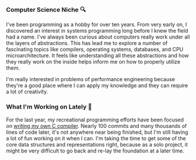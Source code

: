 <!-- ## Hi there 👋 -->

### Computer Science Niche 🔍

I've been programming as a hobby for over ten years. From very early on, I discovered an interest in systems programming long before I knew the field had a name. I've always been curious about computers really work under all the layers of abstractions. This has lead me to explore a number of fascinating topics like compilers, operating systems, databases, and CPU microarchitecture. It feels like understanding all these abstractions and how they really work on the inside helps inform me on how to properly utilize them.

I'm really interested in problems of performance engineering because they're a good place where I can apply my knowledge and they can require a lot of creativity.

### What I'm Working on Lately 🔨

For the last year, my recreational programming efforts have been focused on [writing my own C compiler](https://github.com/JustAPerson/denuocc/). Nearly 100 commits and many thousands of lines of code later, it's not anywhere near being finished, but I'm still having a lot of fun working on it when I can. I'm taking the time to get some of the core data structures and representations right, because as a solo project, it might be very difficult to go back and re-lay the foundation at a later time.
<!--
**JustAPerson/JustAPerson** is a ✨ _special_ ✨ repository because its `README.md` (this file) appears on your GitHub profile.

Here are some ideas to get you started:

- 🔭 I’m currently working on ...
- 🌱 I’m currently learning ...
- 👯 I’m looking to collaborate on ...
- 🤔 I’m looking for help with ...
- 💬 Ask me about ...
- 📫 How to reach me: ...
- 😄 Pronouns: ...
- ⚡ Fun fact: ...
-->
